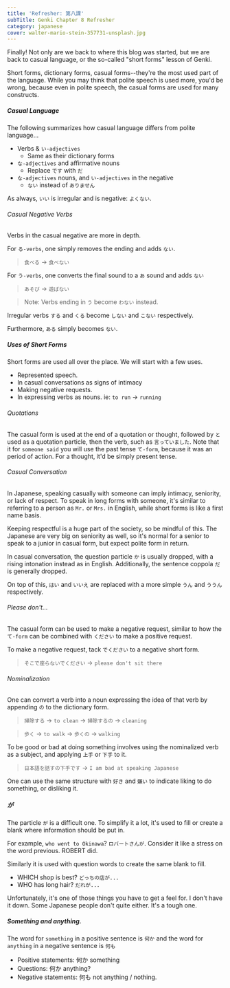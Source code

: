 ```yaml
---
title: 'Refresher: 第八課'
subTitle: Genki Chapter 8 Refresher
category: japanese
cover: walter-mario-stein-357731-unsplash.jpg
---
```


Finally! Not only are we back to where this blog was started, but we are back to casual language, or the so-called "short forms" lesson of Genki.

Short forms, dictionary forms, casual forms--they're the most used part of the language. While you may think that polite speech is used more, you'd be wrong, because even in polite speech, the casual forms are used for many constructs.

##### Casual Language

The following summarizes how casual language differs from polite language...

- Verbs & `い-adjectives`
  - Same as their dictionary forms
- `な-adjectives` and affirmative nouns
  - Replace `です` with `だ`
- `な-adjectives` nouns, and `い-adjectives` in the negative
  - `ない` instead of `ありません`

As always, `いい` is irregular and is negative: `よくない`.

###### Casual Negative Verbs

Verbs in the casual negative are more in depth.

For `る-verbs`, one simply removes the ending and adds `ない`.

> `食べる` -> `食べない`

For `う-verbs`, one converts the final sound to a `あ` sound and adds `ない`

> `あそび` -> `遊ばない`

> Note: Verbs ending in `う` become `わない` instead.

Irregular verbs `する` and `くる` become `しない` and `こない` respectively.

Furthermore, `ある` simply becomes `ない`.

##### Uses of Short Forms

Short forms are used all over the place. We will start with a few uses.

- Represented speech.
- In casual conversations as signs of intimacy
- Making negative requests.
- In expressing verbs as nouns. ie: `to run` -> `running`

###### Quotations

The casual form is used at the end of a quotation or thought, followed by `と` used as a quotation particle, then the verb, such as `言っていました`. Note that it for `someone said` you will use the past tense `て-form`, because it was an period of action. For a thought, it'd be simply present tense.

###### Casual Conversation

In Japanese, speaking casually with someone can imply intimacy, seniority, or lack of respect. To speak in long forms with someone, it's similar to referring to a person as `Mr.` or `Mrs.` in English, while short forms is like a first name basis.

Keeping respectful is a huge part of the society, so be mindful of this. The Japanese are very big on seniority as well, so it's normal for a senior to speak to a junior in casual form, but expect polite form in return.

In casual conversation, the question particle `か` is usually dropped, with a rising intonation instead as in English. Additionally, the sentence coppola `だ` is generally dropped.

On top of this, `はい` and `いいえ` are replaced with a more simple `うん` and `ううん` respectively.

###### Please don't...

The casual form can be used to make a negative request, similar to how the `て-form` can be combined with `ください` to make a positive request.

To make a negative request, tack `でください` to a negative short form.

> `そこで座らないでください` -> `please don't sit there`

###### Nominalization

One can convert a verb into a noun expressing the idea of that verb by appending `の` to the dictionary form.

> `掃除する` -> `to clean` -> `掃除するの` -> `cleaning`

> `歩く` -> `to walk` -> `歩くの` -> `walking`

To be good or bad at doing something involves using the nominalized verb as a subject, and applying `上手` or `下手` to it.

> `日本語を話すの下手です` -> `I am bad at speaking Japanese`

One can use the same structure with `好き` and `嫌い` to indicate liking to do something, or disliking it.

##### が

The particle `が` is a difficult one. To simplify it a lot, it's used to fill or create a blank where information should be put in.

For example, `who went to Okinawa`? `ロバートさんが`. Consider it like a stress on the word previous. ROBERT did.

Similarly it is used with question words to create the same blank to fill.

 - WHICH shop is best? `どっちの店が...`
 - WHO has long hair? `だれが...`

Unfortunately, it's one of those things you have to get a feel for. I don't have it down. Some Japanese people don't quite either. It's a tough one.

##### Something and anything.

The word for `something` in a positive sentence is `何か` and the word for `anything` in a negative sentence is `何も`

 - Positive statements: 何か something
 - Questions: 何か anything?
 - Negative statements: 何も not anything / nothing.
 
